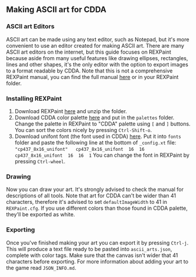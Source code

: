 ﻿## Making ASCII art for CDDA
### ASCII art Editors
ASCII art can be made using any text editor, such as Notepad, but it's more convenient to use an editor created for making ASCII art. There are many ASCII art editors on the internet, but this guide focuses on REXPaint because aside from many useful features like drawing ellipses, rectangles, lines and other shapes, it's the only editor with the option to export images to a format readable by CDDA. Note that this is not a comprehensive REXPaint manual, you can find the full manual [here](https://github.com/Lucide/REXPaint-manual/blob/master/manual.md) or in your REXPaint folder.
### Installing REXPaint
1. Download REXPaint [here](https://www.gridsagegames.com/rexpaint/downloads.html) and unzip the folder.
2. Download CDDA color palette [here](https://www.gridsagegames.com/forums/index.php?action=dlattach;topic=1463.0;attach=912) and put in the `palettes` folder.  Change the palette in REXPaint  to "CDDA" palette using `[` and `]` buttons. You can sort the colors nicely by pressing `Ctrl-Shift-o`.
3. Download unifont font (the font used in CDDA) [here](https://www.gridsagegames.com/forums/index.php?action=dlattach;topic=1463.0;attach=910). Put it into `fonts` folder and paste the following line at the bottom of `_config.xt` file:
`"cp437_8x16_unifont"	cp437_8x16_unifont	16	16	cp437_8x16_unifont	16	16	1`
You can change the font in REXPaint by pressing `Ctrl-wheel`.

### Drawing
Now you can draw your art. It's strongly advised to check the manual for descriptions of all tools. Note that art for CDDA can't be wider than 41 characters, therefore it's advised to set `defaultImageWidth` to 41 in `REXPaint.cfg`. If you use different colors than those found in CDDA palette, they'll be exported as white.
### Exporting 
Once you've finished making your art you can export it by pressing `Ctrl-j`. This will produce a text file ready to be pasted into `ascii_arts.json`, complete with color tags.  Make sure that the canvas isn't wider that 41 characters before exporting. For more information about adding your art to the game read `JSON_INFO.md`.
